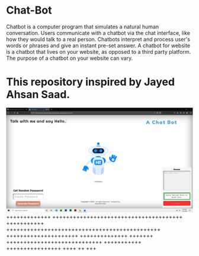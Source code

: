 # Chat-Bot
Chatbot is a computer program that simulates a natural human conversation. Users communicate with a chatbot via the chat interface, like how they would talk to a real person. Chatbots interpret and process user's words or phrases and give an instant pre-set answer. A chatbot for website is a chatbot that lives on your website, as opposed to a third party platform. The purpose of a chatbot on your website can vary. 
# This repository inspired by Jayed Ahsan Saad.


![alt text](https://github.com/AhsanParadise/Chat-Bot/blob/master/ScreenShot.png?raw=true)
+++++++++++++ ++++++++++++++++++++++++++++++++++++++
+++++++++++ +++++++++++++++++++++++++++++++++++++++++++++
+++++++++++++++++++++ ++++++++++++++ +++++++
 ++++++++++++++++++++++++++++ +++++++++++
++++++++++++++++
++++ ++ +++
